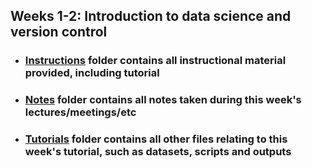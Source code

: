 ## Weeks 1-2: Introduction to data science and version control

- ### [Instructions](Week%2001-02/Instructions)  folder contains all instructional material provided, including tutorial
- ### [Notes](Week%2001-02/Notes)   folder contains all notes taken during this week's lectures/meetings/etc
- ### [Tutorials](Week%2001-02/Tutorials)  folder contains all other files relating to this week's tutorial, such as datasets, scripts and outputs  
